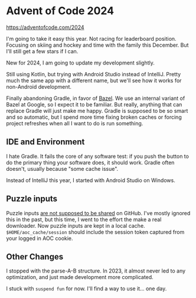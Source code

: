 # Advent of Code 2024

https://adventofcode.com/2024

I'm going to take it easy this year. Not racing for leaderboard position. Focusing on skiing and
hockey and time with the family this December. But I'll still get a few stars if I can.

New for 2024, I am going to update my development slightly.

Still using Kotlin, but trying with Android Studio instead of IntelliJ. Pretty much the same app
with a different name, but we'll see how it works for non-Android development.

Finally abandoning Gradle, in favor of [Bazel](https://bazel.build/). We use an internal variant
of Bazel at Google, so I expect it to be familiar. But really, anything that can replace Gradle
will just make me happy. Gradle is supposed to be so smart and so automatic, but I spend more time
fixing broken caches or forcing project refreshes when all I want to do is run something.

## IDE and Environment

I hate Gradle. It fails the core of any software test: if you push the button to do the primary
thing your software does, it should work. Gradle often doesn't, usually because "some cache
issue".

Instead of IntelliJ this year, I started with Android Studio on Windows. 

## Puzzle inputs

Puzzle inputs [are not supposed to be shared](https://adventofcode.com/2024/about) on GitHub.
I've mostly ignored this in the past, but this time, I went to the effort the make a real
downloader. Now puzzle inputs are kept in a local cache. `$HOME/aoc_cache/session` should include
the session token captured from your logged in AOC cookie.

## Other Changes

I stopped with the parse-A-B structure. In 2023, it almost never led to any optimization, and
just made development more complicated.

I stuck with `suspend fun` for now. I'll find a way to use it... one day.
